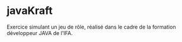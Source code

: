 # javaKraft
Exercice simulant un jeu de rôle, réalisé dans le cadre de la formation développeur JAVA de l'IFA.
